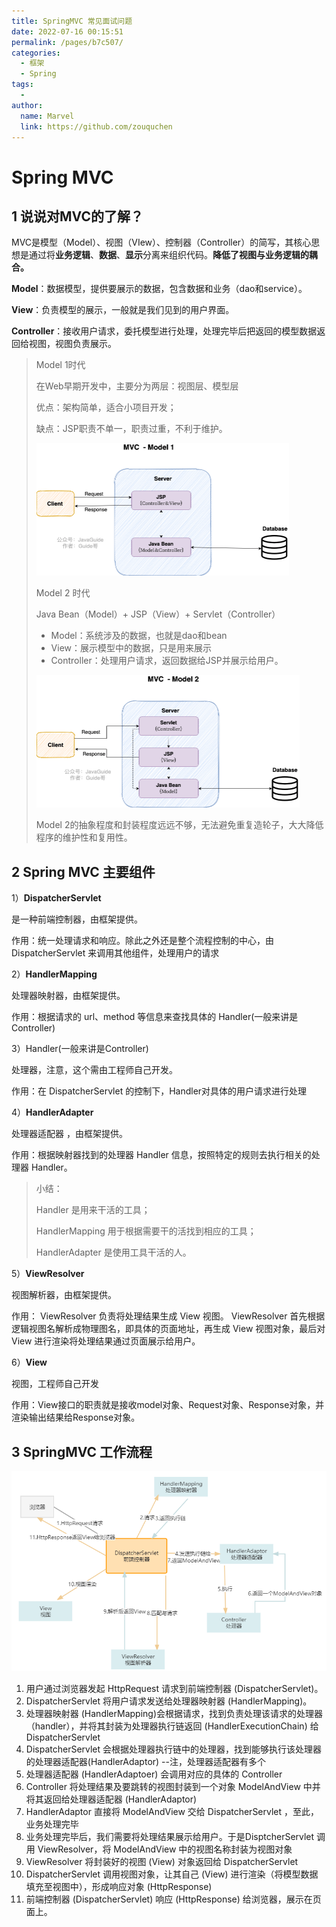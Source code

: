 ```yaml
---
title: SpringMVC 常见面试问题
date: 2022-07-16 00:15:51
permalink: /pages/b7c507/
categories:
  - 框架
  - Spring
tags:
  - 
author: 
  name: Marvel
  link: https://github.com/zouquchen
---
```

# Spring MVC

## 1 说说对MVC的了解？

MVC是模型（Model）、视图（VIew）、控制器（Controller）的简写，其核心思想是通过将**业务逻辑**、**数据**、**显示**分离来组织代码。**降低了视图与业务逻辑的耦合。**

**Model**：数据模型，提供要展示的数据，包含数据和业务（dao和service）。

**View**：负责模型的展示，一般就是我们见到的用户界面。

**Controller**：接收用户请求，委托模型进行处理，处理完毕后把返回的模型数据返回给视图，视图负责展示。

> Model 1时代
>
> 在Web早期开发中，主要分为两层：视图层、模型层
>
> 优点：架构简单，适合小项目开发；
>
> 缺点：JSP职责不单一，职责过重，不利于维护。
>
> <img src="https://raw.githubusercontent.com/zouquchen/Images/main/imgs/mvc-mode1.png" alt="mvc-mode1" style="zoom:50%;" />
>
> Model 2 时代
>
> Java Bean（Model）+ JSP（View）+ Servlet（Controller）
>
> - Model：系统涉及的数据，也就是dao和bean
> - View：展示模型中的数据，只是用来展示
> - Controller：处理用户请求，返回数据给JSP并展示给用户。
>
> <img src="https://raw.githubusercontent.com/zouquchen/Images/main/imgs/mvc-model2.png" alt="img" style="zoom:50%;" />
>
> Model 2的抽象程度和封装程度远远不够，无法避免重复造轮子，大大降低程序的维护性和复用性。

## 2 Spring MVC 主要组件

1）**DispatcherServlet**

是一种前端控制器，由框架提供。

作用：统一处理请求和响应。除此之外还是整个流程控制的中心，由 DispatcherServlet 来调用其他组件，处理用户的请求

2）**HandlerMapping**

处理器映射器，由框架提供。

作用：根据请求的 url、method 等信息来查找具体的 Handler(一般来讲是Controller)

3）Handler(一般来讲是Controller)

处理器，注意，这个需由工程师自己开发。

作用：在 DispatcherServlet 的控制下，Handler对具体的用户请求进行处理

4）**HandlerAdapter**

处理器适配器 ，由框架提供。

作用：根据映射器找到的处理器 Handler 信息，按照特定的规则去执行相关的处理器 Handler。

> 小结：
>
> Handler 是用来干活的工具；
>
> HandlerMapping 用于根据需要干的活找到相应的工具；
>
> HandlerAdapter 是使用工具干活的人。

5）**ViewResolver**

视图解析器，由框架提供。

作用： ViewResolver 负责将处理结果生成 View 视图。 ViewResolver 首先根据逻辑视图名解析成物理图名，即具体的页面地址，再生成 View 视图对象，最后对 View 进行渲染将处理结果通过页面展示给用户。

6）**View**

视图，工程师自己开发

作用：View接口的职责就是接收model对象、Request对象、Response对象，并渲染输出结果给Response对象。

## 3 SpringMVC 工作流程

![image-20220609225445322](https://raw.githubusercontent.com/zouquchen/Images/main/imgs/image-20220609225445322.png)



1. 用户通过浏览器发起 HttpRequest 请求到前端控制器 (DispatcherServlet)。
2. DispatcherServlet 将用户请求发送给处理器映射器 (HandlerMapping)。
3. 处理器映射器 (HandlerMapping)会根据请求，找到负责处理该请求的处理器（handler），并将其封装为处理器执行链返回 (HandlerExecutionChain) 给 DispatcherServlet
4. DispatcherServlet 会根据处理器执行链中的处理器，找到能够执行该处理器的处理器适配器(HandlerAdaptor)    --注，处理器适配器有多个
5. 处理器适配器 (HandlerAdaptoer) 会调用对应的具体的 Controller
6. Controller 将处理结果及要跳转的视图封装到一个对象 ModelAndView 中并将其返回给处理器适配器 (HandlerAdaptor)
7. HandlerAdaptor 直接将 ModelAndView 交给 DispatcherServlet ，至此，业务处理完毕
8. 业务处理完毕后，我们需要将处理结果展示给用户。于是DisptcherServlet 调用 ViewResolver，将 ModelAndView 中的视图名称封装为视图对象
9. ViewResolver 将封装好的视图 (View) 对象返回给 DispatcherServlet
10. DispatcherServlet 调用视图对象，让其自己 (View) 进行渲染（将模型数据填充至视图中），形成响应对象 (HttpResponse)
11. 前端控制器 (DispatcherServlet) 响应 (HttpResponse) 给浏览器，展示在页面上。

